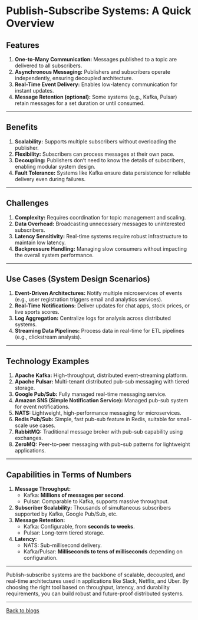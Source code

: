 # Publish-Subscribe Systems: A Quick Overview

## Features
1. **One-to-Many Communication:** Messages published to a topic are delivered to all subscribers.  
2. **Asynchronous Messaging:** Publishers and subscribers operate independently, ensuring decoupled architecture.  
3. **Real-Time Event Delivery:** Enables low-latency communication for instant updates.  
4. **Message Retention (optional):** Some systems (e.g., Kafka, Pulsar) retain messages for a set duration or until consumed.

---

## Benefits
1. **Scalability:** Supports multiple subscribers without overloading the publisher.  
2. **Flexibility:** Subscribers can process messages at their own pace.  
3. **Decoupling:** Publishers don’t need to know the details of subscribers, enabling modular system design.  
4. **Fault Tolerance:** Systems like Kafka ensure data persistence for reliable delivery even during failures.

---

## Challenges
1. **Complexity:** Requires coordination for topic management and scaling.  
2. **Data Overhead:** Broadcasting unnecessary messages to uninterested subscribers.  
3. **Latency Sensitivity:** Real-time systems require robust infrastructure to maintain low latency.  
4. **Backpressure Handling:** Managing slow consumers without impacting the overall system performance.

---

## Use Cases (System Design Scenarios)
1. **Event-Driven Architectures:** Notify multiple microservices of events (e.g., user registration triggers email and analytics services).  
2. **Real-Time Notifications:** Deliver updates for chat apps, stock prices, or live sports scores.  
3. **Log Aggregation:** Centralize logs for analysis across distributed systems.  
4. **Streaming Data Pipelines:** Process data in real-time for ETL pipelines (e.g., clickstream analysis).

---

## Technology Examples
1. **Apache Kafka:** High-throughput, distributed event-streaming platform.  
2. **Apache Pulsar:** Multi-tenant distributed pub-sub messaging with tiered storage.  
3. **Google Pub/Sub:** Fully managed real-time messaging service.  
4. **Amazon SNS (Simple Notification Service):** Managed pub-sub system for event notifications.  
5. **NATS:** Lightweight, high-performance messaging for microservices.  
6. **Redis Pub/Sub:** Simple, fast pub-sub feature in Redis, suitable for small-scale use cases.  
7. **RabbitMQ:** Traditional message broker with pub-sub capability using exchanges.  
8. **ZeroMQ:** Peer-to-peer messaging with pub-sub patterns for lightweight applications.

---

## Capabilities in Terms of Numbers
1. **Message Throughput:**  
   - Kafka: **Millions of messages per second**.  
   - Pulsar: Comparable to Kafka, supports massive throughput.  
2. **Subscriber Scalability:** Thousands of simultaneous subscribers supported by Kafka, Google Pub/Sub, etc.  
3. **Message Retention:**  
   - Kafka: Configurable, from **seconds to weeks**.  
   - Pulsar: Long-term tiered storage.  
4. **Latency:**  
   - NATS: Sub-millisecond delivery.  
   - Kafka/Pulsar: **Milliseconds to tens of milliseconds** depending on configuration.

---

Publish-subscribe systems are the backbone of scalable, decoupled, and real-time architectures used in applications like Slack, Netflix, and Uber. By choosing the right tool based on throughput, latency, and durability requirements, you can build robust and future-proof distributed systems.

---

[Back to blogs](./blogs.md)

